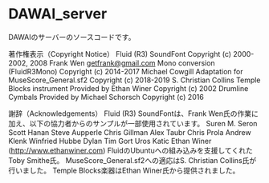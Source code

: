 # DAWAI_server
DAWAIのサーバーのソースコードです。

著作権表示（Copyright Notice）
Fluid (R3) SoundFont
Copyright (c) 2000-2002, 2008 Frank Wen <getfrank@gmail.com>
Mono conversion (FluidR3Mono)
Copyright (c) 2014-2017 Michael Cowgill
Adaptation for MuseScore_General.sf2
Copyright (c) 2018-2019 S. Christian Collins
Temple Blocks instrument
Provided by Ethan Winer Copyright (c) 2002
Drumline Cymbals
Provided by Michael Schorsch Copyright (c) 2016

謝辞（Acknowledgements）
Fluid (R3) SoundFontは、Frank Wen氏の作業に加え、以下の協力者からのサンプルが一部使用されています。
Suren M. Seron
Scott Hanan
Steve Aupperle
Chris Gillman
Alex Taubr
Chris Prola
Andrew Klenk
Winfried Hubbe
Dylan
Tim
Gort
Uros Katic
Ethan Winer (http://www.ethanwiner.com)
FluidのUbuntuへの組み込みを支援してくれたToby Smithe氏。
MuseScore_General.sf2への適応はS. Christian Collins氏が行いました。
Temple Blocks楽器はEthan Winer氏から提供されました。
